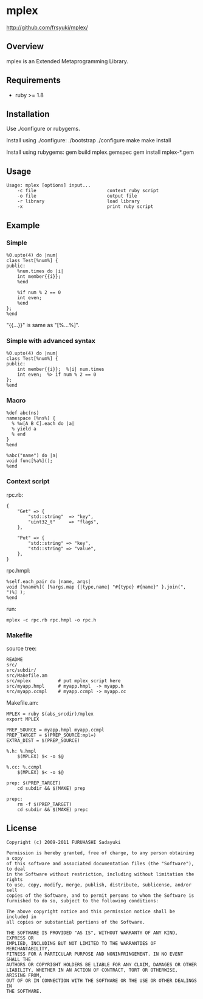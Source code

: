mplex
=====
http://github.com/frsyuki/mplex/

## Overview

mplex is an Extended Metaprogramming Library.


## Requirements

  - ruby &gt;= 1.8


## Installation

Use ./configure or rubygems.

Install using ./configure:
    ./bootstrap
    ./configure
    make
    make install

Install using rubygems:
    gem build mplex.gemspec
    gem install mplex-*.gem


## Usage

    Usage: mplex [options] input...
        -c file                          context ruby script
        -o file                          output file
        -r library                       load library
        -x                               print ruby script


## Example

### Simple
    %0.upto(4) do |num|
    class Test[%num%] {
    public:
        %num.times do |i|
        int member{{i}};
        %end
    
        %if num % 2 == 0
        int even;
        %end
    };
    %end

"{{...}}" is same as "[%...%]".

### Simple with advanced syntax

    %0.upto(4) do |num|
    class Test[%num%] {
    public:
        int member{{i}};  %|i| num.times
        int even;  %> if num % 2 == 0
    };
    %end

### Macro

    %def abc(ns)
    namespace [%ns%] {
      % %w[A B C].each do |a|
      % yield a
      % end
    }
    %end
    
    %abc("name") do |a|
    void func[%a%]();
    %end

### Context script
rpc.rb:

    {
        "Get" => {
            "std::string"  => "key",
            "uint32_t"     => "flags",
        },
    
        "Put" => {
            "std::string" => "key",
            "std::string" => "value",
        },
    }

rpc.hmpl:

    %self.each_pair do |name, args|
    void [%name%]( [%args.map {|type,name| "#{type} #{name}" }.join(", ")%] );
    %end

run:

    mplex -c rpc.rb rpc.hmpl -o rpc.h

### Makefile

source tree:

    README
    src/
	src/subdir/
    src/Makefile.am
    src/mplex          # put mplex script here
    src/myapp.hmpl     # myapp.hmpl  -> myapp.h
    src/myapp.ccmpl    # myapp.ccmpl -> myapp.cc

Makefile.am:

    MPLEX = ruby $(abs_srcdir)/mplex
    export MPLEX
    
    PREP_SOURCE = myapp.hmpl myapp.ccmpl
    PREP_TARGET = $(PREP_SOURCE:mpl=)
    EXTRA_DIST = $(PREP_SOURCE)
    
    %.h: %.hmpl
    	$(MPLEX) $< -o $@
    
    %.cc: %.ccmpl
    	$(MPLEX) $< -o $@
    
    prep: $(PREP_TARGET)
    	cd subdir && $(MAKE) prep
    
    prepc:
    	rm -f $(PREP_TARGET)
    	cd subdir && $(MAKE) prepc

## License

    Copyright (c) 2009-2011 FURUHASHI Sadayuki
    
    Permission is hereby granted, free of charge, to any person obtaining a copy
    of this software and associated documentation files (the "Software"), to deal
    in the Software without restriction, including without limitation the rights
    to use, copy, modify, merge, publish, distribute, sublicense, and/or sell
    copies of the Software, and to permit persons to whom the Software is
    furnished to do so, subject to the following conditions:
    
    The above copyright notice and this permission notice shall be included in
    all copies or substantial portions of the Software.
    
    THE SOFTWARE IS PROVIDED "AS IS", WITHOUT WARRANTY OF ANY KIND, EXPRESS OR
    IMPLIED, INCLUDING BUT NOT LIMITED TO THE WARRANTIES OF MERCHANTABILITY,
    FITNESS FOR A PARTICULAR PURPOSE AND NONINFRINGEMENT. IN NO EVENT SHALL THE
    AUTHORS OR COPYRIGHT HOLDERS BE LIABLE FOR ANY CLAIM, DAMAGES OR OTHER
    LIABILITY, WHETHER IN AN ACTION OF CONTRACT, TORT OR OTHERWISE, ARISING FROM,
    OUT OF OR IN CONNECTION WITH THE SOFTWARE OR THE USE OR OTHER DEALINGS IN
    THE SOFTWARE.

